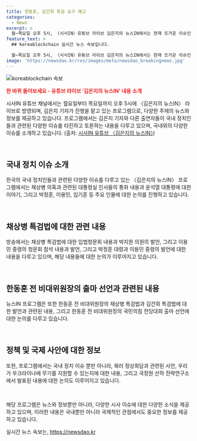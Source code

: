 ```yaml
---
title: 한동훈, 김건희 특검 요구 예고
categories:
  - News
excerpt: >
  월~목요일 오후 5시, 〈시사IN〉유튜브 라이브 김은지의 뉴스IN에서는 현재 뜨거운 이슈인 채상병 특검법과 관련된 국회 청문회 내용을 소개하고 있습니다. 박지원 더불어민주당 의원의 발언을 통해 국회 청문회의 핵심 내용과 각종 정치 지도자들의 발언이 요약되어 있습니다. 또한, 국민의힘 전당대회에 대한 분석과 정보위원회의 예정된 안건에 대한 전망까지 알려주고 있습니다. 클릭해서 자세한 내용을 확인하세요.
feature_text: >
  ## koreablockchain 실시간 뉴스 속보입니다.

  월~목요일 오후 5시, 〈시사IN〉유튜브 라이브 김은지의 뉴스IN에서는 현재 뜨거운 이슈인 채상병 특검법과 관련된 국회 청문회 내용을 소개하고 있습니다. 박지원 더불어민주당 의원의 발언을 통해 국회 청문회의 핵심 내용과 각종 정치 지도자들의 발언이 요약되어 있습니다. 또한, 국민의힘 전당대회에 대한 분석과 정보위원회의 예정된 안건에 대한 전망까지 알려주고 있습니다. 클릭해서 자세한 내용을 확인하세요.
image: 'https://newsdao.kr/res/images/meta/newsdao_breakingnews.jpg'
---
```


<p><img src="https://newsdao.kr/res/images/meta/newsdao_breakingnews.jpg" alt="koreablockchain 속보" /></p>

<p><b><span style="color: #ee2323;">한 바퀴 들어보세요 - 유튜브 라이브 ‘김은지의 뉴스IN’ 내용 소개</span></b> </p>

<p>시사IN 유튜브 채널에서는 월요일부터 목요일까지 오후 5시에 〈김은지의 뉴스IN〉 라이브로 방영되며, 김은지 기자가 진행을 맡고 있는 프로그램으로, 다양한 주제의 뉴스와 정보를 제공하고 있습니다. 프로그램에서는 김은지 기자와 다른 출연자들이 국내 정치인들과 관련된 다양한 이슈를 타진하고 토론하는 내용을 다루고 있으며, 국내외의 다양한 이슈를 소개하고 있습니다. (출처: <a href="https://youtube.com/sisaineditor">시사IN 유튜브 〈김은지의 뉴스IN〉</a>) </p>

<p data-ke-size="size16">&nbsp;</p>

<h2 data-ke-size="size26">국내 정치 이슈 소개</h2> 

<p>한국의 국내 정치인들과 관련된 다양한 이슈를 다루고 있는 〈김은지의 뉴스IN〉 프로그램에서는 채상병 의혹과 관련된 대통령실 인사들의 통화 내용과 윤석열 대통령에 대한 이야기, 그리고 박정훈, 이용민, 임기훈 등 주요 인물에 대한 논의를 진행하고 있습니다.</p>

<p data-ke-size="size16">&nbsp;</p>

<h2 data-ke-size="size26">채상병 특검법에 대한 관련 내용</h2> 

<p>방송에서는 채상병 특검법에 대한 입법청문회 내용과 박지원 의원의 발언, 그리고 이용민 중령의 청문회 참석 내용과 발언, 그리고 박정훈 대령과 이용민 중령의 발언에 대한 내용을 다루고 있으며, 해당 내용들에 대한 논의가 이루어지고 있습니다.</p>

<p data-ke-size="size16">&nbsp;</p>

<h2 data-ke-size="size26">한동훈 전 비대위원장의 출마 선언과 관련된 내용</h2> 

<p>뉴스IN 프로그램은 또한 한동훈 전 비대위원장의 채상병 특검법과 김건희 특검법에 대한 발언과 관련된 내용, 그리고 한동훈 전 비대위원장의 국민의힘 전당대회 출마 선언에 대한 논의를 다루고 있습니다.</p>

<p data-ke-size="size16">&nbsp;</p>

<h2 data-ke-size="size26">정책 및 국제 사안에 대한 정보</h2>  

<p>또한, 프로그램에서는 국내 정치 이슈 뿐만 아니라, 북러 정상회담과 관련된 사안, 우리가 우크라이나에 무기를 지원할 수 있는지에 대한 내용, 그리고 국정원 산하 전략연구소에서 발표된 내용에 대한 논의도 이루어지고 있습니다. </p>

<p data-ke-size="size16">&nbsp;</p>

<p>해당 프로그램은 뉴스와 정보뿐만 아니라, 다양한 시사 이슈에 대한 다양한 소식을 제공하고 있으며, 이러한 내용은 국내뿐만 아니라 국제적인 관점에서도 중요한 정보를 제공하고 있습니다.</p>
실시간 뉴스 속보는, <a href="https://newsdao.kr" rel="dofollow">https://newsdao.kr</a>



